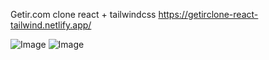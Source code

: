 Getir.com clone react + tailwindcss
https://getirclone-react-tailwind.netlify.app/

![Image](https://github.com/user-attachments/assets/34f81690-8b68-4b76-a551-d0ce5efa7a53)
![Image](https://github.com/user-attachments/assets/321228b4-c103-4b63-a049-da4a09ea986b)
